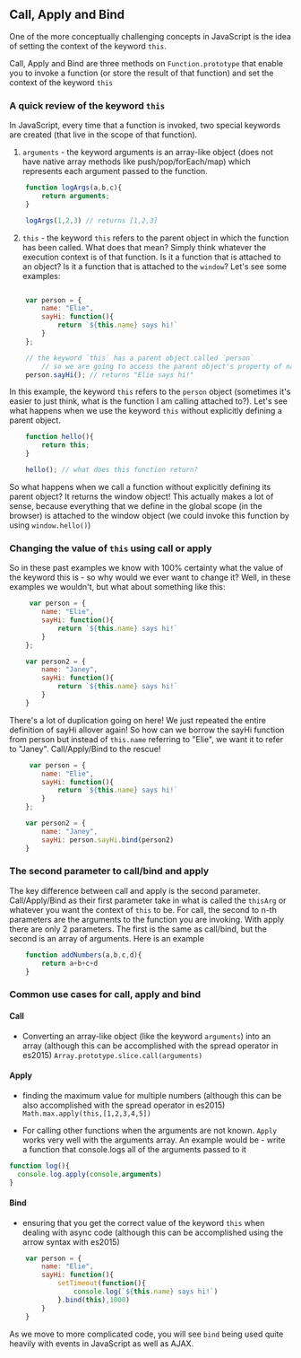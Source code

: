 ## Call, Apply and Bind

One of the more conceptually challenging concepts in JavaScript is the idea of setting the context of the keyword `this`.

Call, Apply and Bind are three methods on `Function.prototype` that enable you to invoke a function (or store the result of that function) and set the context of the keyword `this`

### A quick review of the keyword `this`

In JavaScript, every time that a function is invoked, two special keywords are created (that live in the scope of that function). 

1. `arguments` - the keyword arguments is an array-like object (does not have native array methods like push/pop/forEach/map) which represents each argument passed to the function.

```js
    function logArgs(a,b,c){
        return arguments;
    }

    logArgs(1,2,3) // returns [1,2,3]
```

2. `this` - the keyword `this` refers to the parent object in which the function has been called. What does that mean? Simply think whatever the execution context is of that function. Is it a function that is attached to an object? Is it a function that is attached to the `window`? Let's see some examples:

```js

    var person = {
        name: "Elie",
        sayHi: function(){
            return `${this.name} says hi!`
        }
    };

    // the keyword `this` has a parent object called `person`
        // so we are going to access the parent object's property of name
    person.sayHi(); // returns "Elie says hi!"


```

In this example, the keyword `this` refers to the `person` object (sometimes it's easier to just think, what is the function I am calling attached to?). Let's see what happens when we use the keyword `this` without explicitly defining a parent object.

```js
    function hello(){
        return this;
    }

    hello(); // what does this function return?
```

So what happens when we call a function without explicitly defining its parent object? It returns the window object! This actually makes a lot of sense, because everything that we define in the global scope (in the browser) is attached to the window object (we could invoke this function by using `window.hello()`)

### Changing the value of `this` using call or apply

So in these past examples we know with 100% certainty what the value of the keyword this is - so why would we ever want to change it? Well, in these examples we wouldn't, but what about something like this:

```js
     var person = {
        name: "Elie",
        sayHi: function(){
            return `${this.name} says hi!`
        }
    };

    var person2 = {
        name: "Janey",
        sayHi: function(){
            return `${this.name} says hi!`
        }
    }
```

There's a lot of duplication going on here! We just repeated the entire definition of sayHi allover again! So how can we borrow the sayHi function from person but instead of `this.name` referring to "Elie", we want it to refer to "Janey". Call/Apply/Bind to the rescue!


```js
     var person = {
        name: "Elie",
        sayHi: function(){
            return `${this.name} says hi!`
        }
    };

    var person2 = {
        name: "Janey",
        sayHi: person.sayHi.bind(person2)
    }
```

### The second parameter to call/bind and apply

The key difference between call and apply is the second parameter. Call/Apply/Bind as their first parameter take in what is called the `thisArg` or whatever you want the context of `this` to be. For call, the second to n-th parameters are the arguments to the function you are invoking. With apply there are only 2 parameters. The first is the same as call/bind, but the second is an array of arguments. Here is an example

```js
    function addNumbers(a,b,c,d){
        return a+b+c+d
    }

```

### Common use cases for call, apply and bind

#### Call

- Converting an array-like object (like the keyword `arguments`) into an array (although this can be accomplished with the spread operator in es2015) `Array.prototype.slice.call(arguments)`

#### Apply

- finding the maximum value for multiple numbers (although this can be also accomplished with the spread operator in es2015) `Math.max.apply(this,[1,2,3,4,5])`

- For calling other functions when the arguments are not known. `Apply` works very well with the arguments array. An example would be - write a function that console.logs all of the arguments passed to it 

```js
function log(){
  console.log.apply(console,arguments)
} 
```

#### Bind

- ensuring that you get the correct value of the keyword `this` when dealing with async code (although this can be accomplished using the arrow syntax with es2015)

```js
    var person = {
        name: "Elie",
        sayHi: function(){
            setTimeout(function(){
                console.log(`${this.name} says hi!`)
            }.bind(this),1000)
        }
    }
```

As we move to more complicated code, you will see `bind` being used quite heavily with events in JavaScript as well as AJAX.


